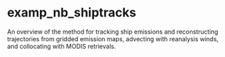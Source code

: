 # examp_nb_shiptracks

An overview of the method for tracking ship emissions and reconstructing trajectories from gridded emission maps, advecting with reanalysis winds, and collocating with MODIS retrievals. 
